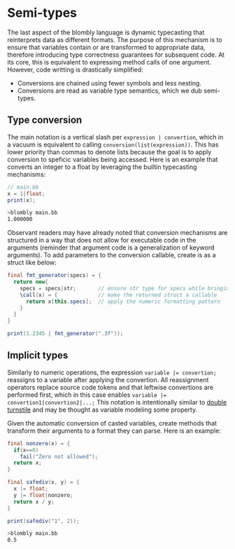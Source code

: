 # Semi-types

The last aspect of the blombly language is dynamic typecasting that reinterprets
data as different formats. The purpose of this mechanism is to ensure that variables contain
or are transformed to appropriate data, therefore introducing type correctness guarantees
for subsequent code. At its core, this is equivalent to expressing
method calls of one argument. However, code writting is drastically simplified:

- Conversions are chained using fewer symbols and less nesting.
- Conversions are read as variable type semantics, which we dub semi-types.

## Type conversion

The main notation is a vertical slash per `expression | convertion`,
which in a vacuum is equivalent to calling `conversion(list(expression))`. 
This has lower priority than commas to denote lists because the goal is
to apply conversion to speficic variables being accessed. Here is an example that converts an integer 
to a float by leveraging the builtin typecasting mechanisms:

```java
// main.bb
x = 1|float;
print(x);
```

```bash
>blombly main.bb
1.000000
```

Observant readers may have already noted that conversion mechanisms are structured
in a way that does not allow for executable code in the arguments (reminder that argument
code is a generalization of keyword arguments).
To add parameters to the conversion callable, create is as a struct like below:

```java
final fmt_generator(specs) = {
  return new{
    specs = specs|str;       // ensure str type for specs while bringing them within new
    \call(x) = {             // make the returned struct a callable
      return x[this.specs];  // apply the numeric formatting pattern
    }  
  }
}

print(1.2345 | fmt_generator(".3f"));
```


## Implicit types

Similarly to numeric operations, the expression `variable |= convertion;` reassigns to a variable
after applying the convertion. All reassignment operators replace source code tokens and
that leftwise convertions are performed first, which in this case enables `variable |= convertion1|convertion2|...;` 
This notation is intentionally similar to 
[double turnstile](https://en.wikipedia.org/wiki/Double_turnstile) and may be thought as 
variable modeling some property.

Given the automatic conversion of casted variables, 
create methods that transform their arguments to a format they can parse.
Here is an example:

```java
final nonzero(x) = {
  if(x==0) 
    fail("Zero not allowed"); 
  return x;
}

final safediv(x, y) = {
  x |= float;
  y |= float|nonzero;
  return x / y;
}

print(safediv("1", 2));
```

```bash
>blombly main.bb
0.5
```